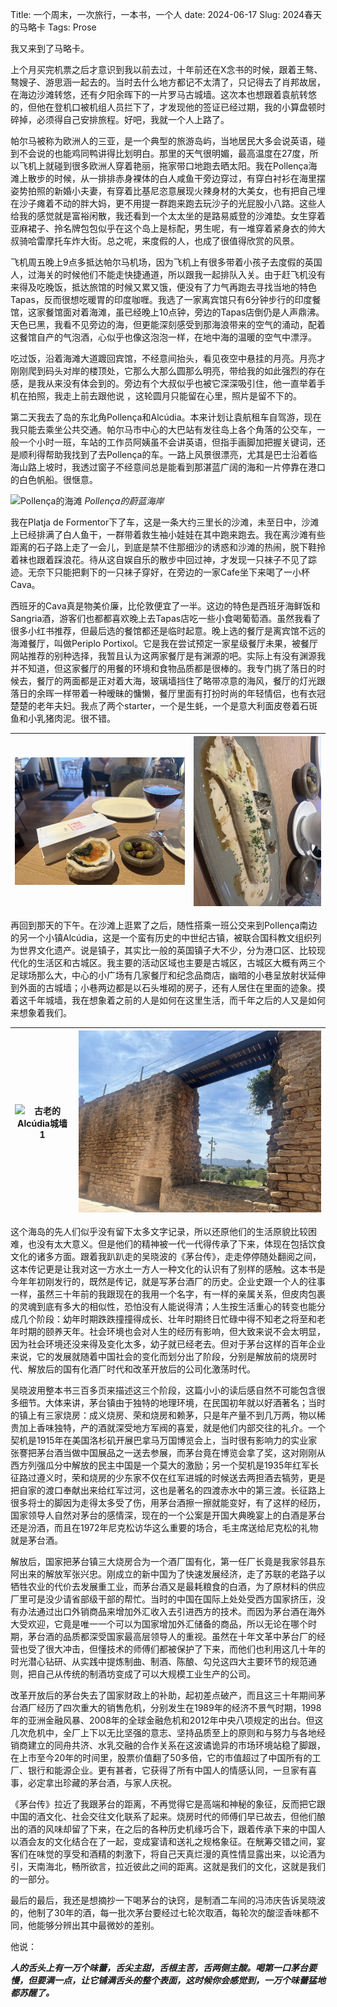 Title: 一个周末，一次旅行，一本书，一个人
date: 2024-06-17
Slug: 2024春天的马略卡
Tags: Prose


我又来到了马略卡。



上个月买完机票之后才意识到我以前去过，十年前还在X念书的时候，跟着王骜、骜嫂子、游思涵一起去的。当时去什么地方都记不太清了，只记得去了肖邦故居，在海边沙滩转悠，还有夕阳余晖下的一片罗马古城墙。这次本也想跟着袁航转悠的，但他在登机口被机组人员拦下了，才发现他的签证已经过期，我的小算盘顿时碎掉，必须得自己安排旅程。好吧，我就一个人上路了。



帕尔马被称为欧洲人的三亚，是一个典型的旅游岛屿，当地居民大多会说英语，碰到不会说的也能鸡同鸭讲得比划明白。那里的天气很明媚，最高温度在27度，所以飞机上就碰到很多欧洲人穿着艳丽，拖家带口地跑去晒太阳。我在Pollença海滩上散步的时候，从一排排赤身裸体的白人咸鱼干旁边穿过，有穿白衬衫在海里摆姿势拍照的新婚小夫妻，有穿着比基尼恣意展现火辣身材的大美女，也有把自己埋在沙子瘫着不动的胖大妈，更不用提一群跑来跑去玩沙子的光屁股小八路。这些人给我的感觉就是富裕闲散，我还看到一个太太坐的是路易威登的沙滩垫。女生穿着亚麻裙子、拎名牌包包似乎在这个岛上是标配，男生呢，有一堆穿着紧身衣的帅大叔骑哈雷摩托车炸大街。总之呢，来度假的人，也成了很值得欣赏的风景。



飞机周五晚上9点多抵达帕尔马机场，因为飞机上有很多带着小孩子去度假的英国人，过海关的时候他们不能走快捷通道，所以跟我一起排队入关。由于赶飞机没有来得及吃晚饭，抵达旅馆的时候又累又饿，便没有了力气再跑去寻找当地的特色Tapas，反而很想吃暖胃的印度咖喱。我选了一家离宾馆只有6分钟步行的印度餐馆，这家餐馆面对着海滩，虽已经晚上10点钟，旁边的Tapas店倒仍是人声鼎沸。天色已黑，我看不见旁边的海，但更能深刻感受到那海浪带来的空气的涌动，配着这餐馆自产的气泡酒，心似乎也像这泡泡一样，在地中海的温暖的空气中漂浮。



吃过饭，沿着海滩大道踱回宾馆，不经意间抬头，看见夜空中悬挂的月亮。月亮才刚刚爬到码头对岸的楼顶处，它那么大那么圆那么明亮，带给我的如此强烈的存在感，是我从来没有体会到的。旁边有个大叔似乎也被它深深吸引住，他一直举着手机在拍照，我走上前去跟他说 ，这轮圆月只能留在心里，照片是留不下的。



第二天我去了岛的东北角Pollença和Alcúdia。本来计划让袁航租车自驾游，现在我只能去乘坐公共交通。帕尔马市中心的大巴站有发往岛上各个角落的公交车，一般一个小时一班，车站的工作员阿姨虽不会讲英语，但指手画脚加把握关键词，还是顺利得帮助我找到了去Pollença的车。一路上风景很漂亮，尤其是巴士沿着临海山路上坡时，我透过窗子不经意间总是能看到那湛蓝广阔的海和一片停靠在港口的白色帆船。很惬意。


![ Pollença的海滩 ](/images/2024061701.jpg)
*Pollença的蔚蓝海岸*



我在Platja de Formentor下了车，这是一条大约三里长的沙滩，未至日中，沙滩上已经排满了白人鱼干，一群带着救生袖小娃娃在其中跑来跑去。我在离沙滩有些距离的石子路上走了一会儿，到底是禁不住那细沙的诱惑和沙滩的热闹，脱下鞋拎着袜也跟着踩浪花。待从这自娱自乐的散步中回过神，才发现一只袜子不见了踪迹。无奈下只能把剩下的一只袜子穿好，在旁边的一家Cafe坐下来喝了一小杯Cava。



西班牙的Cava真是物美价廉，比伦敦便宜了一半。这边的特色是西班牙海鲜饭和Sangria酒，游客们也都都喜欢晚上去Tapas店吃一些小食喝葡萄酒。虽然我看了很多小红书推荐，但最后选的餐馆都还是临时起意。晚上选的餐厅是离宾馆不远的海滩餐厅，叫做Periplo Portixol。它是我在尝试预定一家星级餐厅未果，被餐厅网站推荐的别种选择，我暂且认为这两家餐厅是有渊源的吧。实际上有没有渊源我并不知道，但这家餐厅的用餐的环境和食物品质都是很棒的。我专门挑了落日的时候去，餐厅的两面都是正对着大海，玻璃墙挡住了略带凉意的海风，餐厅的灯光跟落日的余晖一样带着一种暧昧的慵懒，餐厅里面有打扮时尚的年轻情侣，也有衣冠楚楚的老年夫妇。我点了两个starter，一个是生蚝，一个是意大利面皮卷着石斑鱼和小乳猪肉泥。很不错。


![ 生蚝的创意吃法 ](/images/2024061702.jpg)|![ 意面的创意吃法 ](/images/2024061705.jpg)
---|---


再回到那天的下午。在沙滩上逛累了之后，随性搭乘一班公交来到Pollença南边的另一个小镇Alcúdia，这是一个蛮有历史的中世纪古镇，被联合国科教文组织列为世界文化遗产。说是镇子，其实比一般的英国镇子大不少，分为港口区、比较现代化的生活区和古城区。我主要的活动区域也主要是古城区，古城区大概有两三个足球场那么大，中心的小广场有几家餐厅和纪念品商店，幽暗的小巷呈放射状延伸到外面的古城墙；小巷两边都是以石头堆砌的房子，还有人居住在里面的迹象。摸着这千年城墙，我在想象着之前的人是如何在这里生活，而千年之后的人又是如何来想象着我们。


![古老的Alcúdia城墙1](/images/2024061703.jpg)|![古老的Alcúdia城墙2](/images/2024061704.jpg)
---|---


这个海岛的先人们似乎没有留下太多文字记录，所以还原他们的生活原貌比较困难，也没有太大意义。但是他们的精神被一代一代得传承了下来，体现在包括饮食文化的诸多方面。跟着我趴趴走的吴晓波的《茅台传》，走走停停随处翻阅之间，这本传记更是让我对这一方水土一方人一种文化的认识有了别样的感触。这本书是今年年初刚发行的，既然是传记，就是写茅台酒厂的历史。企业史跟一个人的往事一样，虽然三十年前的我跟现在的我用一个名字，有一样的亲属关系，但皮肉包裹的灵魂到底有多大的相似性，恐怕没有人能说得清；人生按生活重心的转变也能分成几个阶段：幼年时期跌跌撞撞得成长、壮年时期终日忙碌中得不知老之将至和老年时期的颐养天年。社会环境也会对人生的经历有影响，但大致来说不会太明显，因为社会环境还没来得及变化太多，幼子就已经老去。但对于茅台这样的百年企业来说，它的发展就随着中国社会的变化而划分出了阶段，分别是解放前的烧房时代、解放后的国有化酒厂时代和改革开放后的公司化激荡时代。


吴晓波用整本书三百多页来描述这三个阶段，这篇小小的读后感自然不可能包含很多细节。大体来讲，茅台镇由于独特的地理环境，在民国初年就以好酒著名；当时的镇上有三家烧房：成义烧房、荣和烧房和赖茅，只是年产量不到几万两，物以稀贵加上香味独特，产的酒就深受地方军阀的喜爱，就是他们内部交往的礼介。一个契机是1915年在美国洛杉矶开展巴拿马万国博览会上，当时很有影响力的实业家张謇把茅台酒当做中国展品之一送去参展，而茅台竟在博览会拿了奖，这对刚刚从西方列强瓜分中解放的民主中国是一个莫大的激励；另一个契机是1935年红军长征路过遵义时，荣和烧房的少东家不仅在红军进城的时候送去两担酒去犒劳，更是把自家的渡口奉献出来给红军过河，这也是著名的四渡赤水中的第三渡。长征路上很多将士的脚因为走得太多受了伤，用茅台酒擦一擦就能变好，有了这样的经历，国家领导人自然对茅台的感情深，现在的一个公案是开国大典晚宴上的白酒是茅台还是汾酒，而且在1972年尼克松访华这么重要的场合，毛主席送给尼克松的礼物就是茅台酒。


解放后，国家把茅台镇三大烧房合为一个酒厂国有化，第一任厂长竟是我家邻县东阿出来的解放军张兴忠。刚成立的新中国为了快速发展经济，走了苏联的老路子以牺牲农业的代价去发展重工业，而茅台酒又是最耗粮食的白酒，为了原材料的供应厂里可是没少请省部级干部的帮忙。当时的中国在国际上处处受西方国家挤压，没有办法通过出口外销商品来增加外汇收入去引进西方的技术。而因为茅台酒在海外大受欢迎，它竟是唯一一个可以为国家增加外汇储备的商品，所以无论在哪个时期，茅台酒的品质都深受国家最高层领导人的重视。虽然在十年文革中茅台厂的经营也受了很大冲击，但懂技术的师傅们都被保护了下来，而他们也利用这几十年的时光潜心钻研、从实践中提炼制曲、制酒、陈酿、勾兑这四大主要环节的规范通则，把自己从传统的制酒坊变成了可以大规模工业生产的公司。


改革开放后的茅台失去了国家财政上的补助，起初差点破产，而且这三十年期间茅台酒厂经历了四次重大的销售危机，分别发生在1989年的经济不景气时期，1998年的亚洲金融风暴、2008年的全球金融危机和2012年中央八项规定的出台。但这几次危机中，全厂上下以无比坚强的意志、坚持品质至上的原则和与努力与各地经销商建立的同舟共济、水乳交融的合作关系在这波谲诡异的市场环境站稳了脚跟，在上市至今20年的时间里，股票价值翻了50多倍，它的市值超过了中国所有的工厂、银行和能源企业。更有甚者，它获得了所有中国人的情感认同，一旦家有喜事，必定拿出珍藏的茅台酒，与家人庆祝。


《茅台传》拉近了我跟茅台的距离，不再觉得它是高端和神秘的象征，反而把它跟中国的酒文化、社会交往文化联系了起来。烧房时代的师傅们早已故去，但他们酿出的酒的风味却留了下来，在之后的各种历史机缘巧合下，跟着传承下来的中国人以酒会友的文化结合在了一起，变成宴请和送礼之规格象征。在觥筹交错之间，宴客们在味觉的享受和酒精的刺激下，将自己天真烂漫的真性情显露出来，以论酒为引，天南海北，畅所欲言，拉近彼此之间的距离。这就是我们的文化，这就是我们的一部分。


最后的最后，我还是想摘抄一下喝茅台的诀窍，是制酒二车间的冯沛庆告诉吴晓波的，他制了30年的酒，每一批次茅台要经过七轮次取酒，每轮次的酸涩香味都不同，他能够分辨出其中最微妙的差别。

他说：


___人的舌头上有一万个味蕾，舌尖主甜，舌根主苦，舌两侧主酸。喝第一口茅台要慢，但要满一点，让它铺满舌头的整个表面，这时候你会感觉到，一万个味蕾猛地都苏醒了。___

